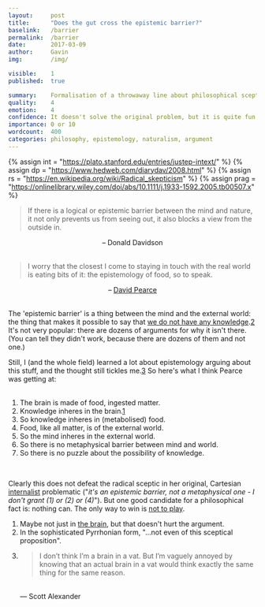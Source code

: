```yaml
---
layout:     post
title:      "Does the gut cross the epistemic barrier?"
baselink:   /barrier
permalink:  /barrier
date:       2017-03-09
author:     Gavin   
img:        /img/

visible:    1
published:  true

summary:    Formalisation of a throwaway line about philosophical scepticism.
quality:    4
emotion:	4
confidence: It doesn't solve the original problem, but it is quite fun.
importance: 0 or 10
wordcount:  400
categories:	philosophy, epistemology, naturalism, argument
---
```


{%	assign int = "https://plato.stanford.edu/entries/justep-intext/"	%}
{%	assign dp = "https://www.hedweb.com/diarydav/2008.html"	%}
{%	assign rs = "https://en.wikipedia.org/wiki/Radical_skepticism"		%}
{%	assign prag = "https://onlinelibrary.wiley.com/doi/abs/10.1111/j.1933-1592.2005.tb00507.x"	%}


<blockquote>
	If there is a logical or epistemic barrier between the mind and nature, it not only prevents us from seeing out, it also blocks a view from the outside in.
</blockquote>
<center>– Donald Davidson</center>
<br>

<blockquote>
	I worry that the closest I come to staying in touch with the real world is eating bits of it: the epistemology of food, so to speak. 
</blockquote>
<center>– <a href="{{dp}}">David Pearce</a></center>
<br>

The 'epistemic barrier' is a thing between the mind and the external world: the thing that makes it possible to say that <a href="{{rs}}">we do not have any knowledge</a>.<a href="#fn:2" id="fnref:2">2</a> It's not very popular: there are dozens of arguments for why it isn't there. (You can tell they didn't work, because there are dozens of them and not one.)
<br>

Still, I (and the whole field) learned a lot about epistemology arguing about this stuff, and the thought still tickles me.<a href="#fn:3" id="fnref:3">3</a> So here's what I think Pearce was getting at:
<br><br>

<ol>
	<li>The brain is made of food, ingested matter.</li>
	<li>Knowledge inheres in the brain.<a href="#fn:1" id="fnref:1">1</a></li>
	<li>So knowledge inheres in (metabolised) food.</li>
	<li>Food, like all matter, is of the external world.</li>
	<li>So the mind inheres in the external world.</li>
	<li>So there is no metaphysical barrier between mind and world.</li>
	<li>So there is no puzzle about the possibility of knowledge.</li>
</ol><br>


Clearly this does not defeat the radical sceptic in her original, Cartesian <a href="{{int}}">internalist</a> problematic ("<i>it's an epistemic barrier, not a metaphysical one - I don't grant (1) or (2) or (4)</i>"). But one good candidate for a philosophical fact is: nothing can. The only way to win is <a href="{{prag}}">not to play</a>.

<!-- 
<blockquote>
	it is true that ‘I seem to see a table’ does not entail ‘I see a table’; but ‘I seem to feel a pain’ does entail ‘I feel a pain’. So scepticism loses its force — cannot open up its characteristic gap — with regard to that which ultimately most concerns us, pleasure and pain.
</blockquote>
<center>– Galen Strawson</center>
 -->

<div class="footnotes">

<ol>
    <!-- 1 -->
    <li class="footnote" id="fn:1">
		Maybe not just in <a href="https://en.wikipedia.org/wiki/Enteric_nervous_system">the brain</a>, but that doesn't hurt the argument.
	</li>
	<!--  -->
	<li class="footnote" id="fn:2">
		In the sophisticated Pyrrhonian form, "...not even of this sceptical proposition".
	</li>
	<!--  -->
	<li class="footnote" id="fn:3">
		<blockquote>
			I don’t think I’m a brain in a vat. But I’m vaguely annoyed by knowing that an actual brain in a vat would think exactly the same thing for the same reason. 
		</blockquote>
		<br>
		&#8213; Scott Alexander
	</li>
		
	

</ol>
</div>

<br>

